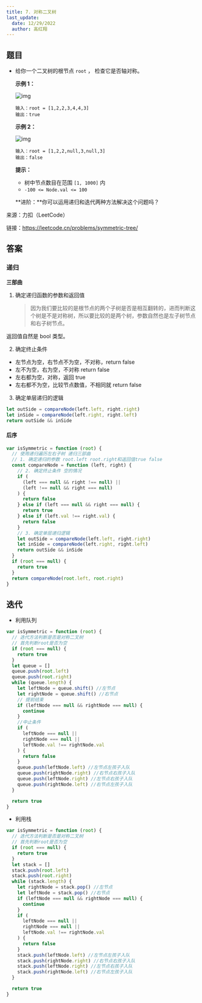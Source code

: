 ```yaml
---
title: 7. 对称二叉树
last_update:
  date: 12/29/2022
  author: 高红翔
---
```


## 题目

- 给你一个二叉树的根节点 `root` ， 检查它是否轴对称。

  **示例 1：**

  ![img](https://assets.leetcode.com/uploads/2021/02/19/symtree1.jpg)

  ```
  输入：root = [1,2,2,3,4,4,3]
  输出：true
  ```

  **示例 2：**

  ![img](https://assets.leetcode.com/uploads/2021/02/19/symtree2.jpg)

  ```
  输入：root = [1,2,2,null,3,null,3]
  输出：false
  ```

  **提示：**

  - 树中节点数目在范围 `[1, 1000]` 内
  - `-100 <= Node.val <= 100`

  **进阶：**你可以运用递归和迭代两种方法解决这个问题吗？

来源：力扣（LeetCode）

链接：https://leetcode.cn/problems/symmetric-tree/

## 答案

### 递归

**三部曲**

1.  确定递归函数的参数和返回值
    > 因为我们要比较的是根节点的两个子树是否是相互翻转的，进而判断这个树是不是对称树，所以要比较的是两个树，参数自然也是左子树节点和右子树节点。

返回值自然是 bool 类型。

2. 确定终止条件

- 左节点为空，右节点不为空，不对称，return false
- 左不为空，右为空，不对称 return false
- 左右都为空，对称，返回 true
- 左右都不为空，比较节点数值，不相同就 return false

3. 确定单层递归的逻辑

```js
let outSide = compareNode(left.left, right.right)
let inSide = compareNode(left.right, right.left)
return outSide && inSide
```

#### **后序**

```js
var isSymmetric = function (root) {
  // 使用递归遍历左右子树 递归三部曲
  // 1. 确定递归的参数 root.left root.right和返回值true false
  const compareNode = function (left, right) {
    // 2. 确定终止条件 空的情况
    if (
      (left === null && right !== null) ||
      (left !== null && right === null)
    ) {
      return false
    } else if (left === null && right === null) {
      return true
    } else if (left.val !== right.val) {
      return false
    }
    // 3. 确定单层递归逻辑
    let outSide = compareNode(left.left, right.right)
    let inSide = compareNode(left.right, right.left)
    return outSide && inSide
  }
  if (root === null) {
    return true
  }
  return compareNode(root.left, root.right)
}
```

## 迭代

- 利用队列

```js
var isSymmetric = function (root) {
  // 迭代方法判断是否是对称二叉树
  // 首先判断root是否为空
  if (root === null) {
    return true
  }
  let queue = []
  queue.push(root.left)
  queue.push(root.right)
  while (queue.length) {
    let leftNode = queue.shift() //左节点
    let rightNode = queue.shift() //右节点
    // 提前结束
    if (leftNode === null && rightNode === null) {
      continue
    }
    //中止条件
    if (
      leftNode === null ||
      rightNode === null ||
      leftNode.val !== rightNode.val
    ) {
      return false
    }
    queue.push(leftNode.left) //左节点左孩子入队
    queue.push(rightNode.right) //右节点右孩子入队
    queue.push(leftNode.right) //左节点右孩子入队
    queue.push(rightNode.left) //右节点左孩子入队
  }

  return true
}
```

- 利用栈

```js
var isSymmetric = function (root) {
  // 迭代方法判断是否是对称二叉树
  // 首先判断root是否为空
  if (root === null) {
    return true
  }
  let stack = []
  stack.push(root.left)
  stack.push(root.right)
  while (stack.length) {
    let rightNode = stack.pop() //左节点
    let leftNode = stack.pop() //右节点
    if (leftNode === null && rightNode === null) {
      continue
    }
    if (
      leftNode === null ||
      rightNode === null ||
      leftNode.val !== rightNode.val
    ) {
      return false
    }
    stack.push(leftNode.left) //左节点左孩子入队
    stack.push(rightNode.right) //右节点右孩子入队
    stack.push(leftNode.right) //左节点右孩子入队
    stack.push(rightNode.left) //右节点左孩子入队
  }

  return true
}
```
